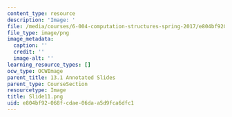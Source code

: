 ```yaml
---
content_type: resource
description: 'Image: '
file: /media/courses/6-004-computation-structures-spring-2017/e804bf92068fcdae06daa5d9fca6dfc1_Slide11.png
file_type: image/png
image_metadata:
  caption: ''
  credit: ''
  image-alt: ''
learning_resource_types: []
ocw_type: OCWImage
parent_title: 13.1 Annotated Slides
parent_type: CourseSection
resourcetype: Image
title: Slide11.png
uid: e804bf92-068f-cdae-06da-a5d9fca6dfc1
---
```

